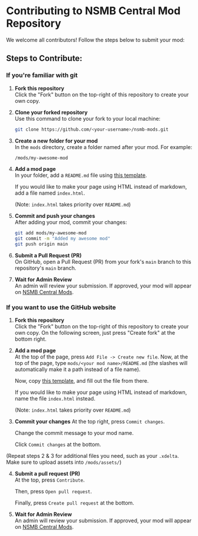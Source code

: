
# Contributing to NSMB Central Mod Repository

We welcome all contributors! Follow the steps below to submit your mod:

## Steps to Contribute:

### If you're familiar with git
1. **Fork this repository**  
   Click the "Fork" button on the top-right of this repository to create your own copy.

2. **Clone your forked repository**  
   Use this command to clone your fork to your local machine:
   ```bash
   git clone https://github.com/<your-username>/nsmb-mods.git
   ```

3. **Create a new folder for your mod**  
   In the `mods` directory, create a folder named after your mod. For example:
   ```bash
   /mods/my-awesome-mod
   ```

4. **Add a mod page**  
   In your folder, add a `README.md` file using [this template](./mods/example/README.md).

   If you would like to make your page using HTML instead of markdown, add a file named `index.html`.
   
   (Note: `index.html` takes priority over `README.md`)

5. **Commit and push your changes**  
   After adding your mod, commit your changes:
   ```bash
   git add mods/my-awesome-mod
   git commit -m "Added my awesome mod"
   git push origin main
   ```

6. **Submit a Pull Request (PR)**  
   On GitHub, open a Pull Request (PR) from your fork's `main` branch to this repository's `main` branch.

7. **Wait for Admin Review**  
   An admin will review your submission. If approved, your mod will appear on [NSMB Central Mods](https://www.nsmbcentral.net/mods).

### If you want to use the GitHub website

1. **Fork this repository**  
   Click the "Fork" button on the top-right of this repository to create your own copy. On the following screen, just press "Create fork" at the bottom right.

2. **Add a mod page**   
   At the top of the page, press `Add File -> Create new file`. Now, at the top of the page, type `mods/<your mod name>/README.md` (the slashes will automatically make it a path instead of a file name).

   Now, copy [this template](./mods/example/README.md), and fill out the file from there.

   If you would like to make your page using HTML instead of markdown, name the file `index.html` instead.
   
   (Note: `index.html` takes priority over `README.md`)

3. **Commit your changes** 
   At the top right, press `Commit changes`.

   Change the commit message to your mod name.

   Click `Commit changes` at the bottom.

(Repeat steps 2 & 3 for additional files you need, such as your `.xdelta`. Make sure to upload assets into `/mods/assets/`)

4. **Submit a pull request (PR)**   
   At the top, press `Contribute`.

   Then, press `Open pull request`.

   Finally, press `Create pull request` at the bottom.

5. **Wait for Admin Review**  
   An admin will review your submission. If approved, your mod will appear on [NSMB Central Mods](https://www.nsmbcentral.net/mods).
